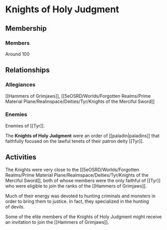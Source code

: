 # Knights of Holy Judgment

## Membership

### Members
Around 100

## Relationships

### Allegiances
[[Hammers of Grimjaws]], [[5eOSRD/Worlds/Forgotten Realms/Prime Material Plane/Realmspace/Deities/Tyr/Knights of the Merciful Sword]]

### Enemies

Enemies of [[Tyr]].

The **Knights of Holy Judgment** were an order of [[paladin|paladins]] that faithfully focused on the lawful tenets of their patron deity [[Tyr]].

## Activities
The Knights were very close to the [[5eOSRD/Worlds/Forgotten Realms/Prime Material Plane/Realmspace/Deities/Tyr/Knights of the Merciful Sword]], both of whose members were the only faithful of [[Tyr]] who were eligible to join the ranks of the [[Hammers of Grimjaws]].

Much of their energy was devoted to hunting criminals and monsters in order to bring them to justice. In fact, they specialized in the hunting of devils.

Some of the elite members of the Knights of Holy Judgment might receive an invitation to join the [[Hammers of Grimjaws]].